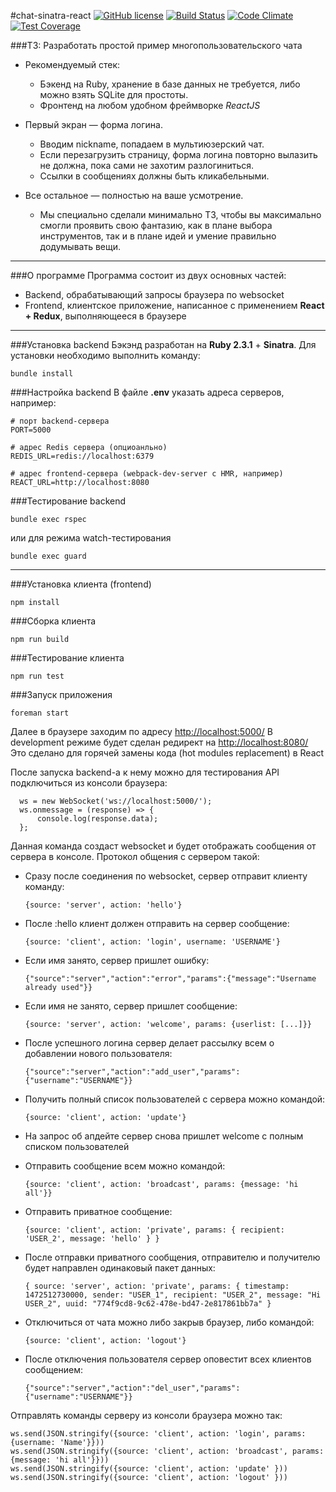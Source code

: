 #chat-sinatra-react
[![GitHub license](https://img.shields.io/badge/license-ISC-blue.svg)](https://raw.githubusercontent.com/anyley/chat-sinatra-react/master/LICENSE) [![Build Status](https://travis-ci.org/anyley/chat-sinatra-react.svg?branch=master)](https://travis-ci.org/anyley/chat-sinatra-react) [![Code Climate](https://codeclimate.com/github/anyley/chat-sinatra-react/badges/gpa.svg)](https://codeclimate.com/github/anyley/chat-sinatra-react) [![Test Coverage](https://codeclimate.com/github/anyley/chat-sinatra-react/badges/coverage.svg)](https://codeclimate.com/github/anyley/chat-sinatra-react/coverage)

###ТЗ: Разработать простой пример многопользовательского чата

* Рекомендуемый стек:
    - Бэкенд на Ruby, хранение в базе данных не требуется,
либо можно взять SQLite для простоты.
    - Фронтенд на любом удобном фреймворке *ReactJS*

* Первый экран — форма логина.
    - Вводим nickname, попадаем в мультиюзерский чат.
    - Если перезагрузить страницу, форма логина повторно вылазить не должна, пока сами не захотим разлогиниться.
    - Ссылки в сообщениях должны быть кликабельными.

* Все остальное — полностью на ваше усмотрение.
    - Мы специально сделали минимально ТЗ,
    чтобы вы максимально смогли проявить свою фантазию,
    как в плане выбора инструментов, так и в плане идей
    и умение правильно додумывать вещи.

---
###О программе
Программа состоит из двух основных частей:
- Backend, обрабатывающий запросы браузера по websocket
- Frontend, клиентское приложение, написанное с применением **React + Redux**,
выполняющееся в браузере

---
###Установка backend
Бэкэнд разработан на **Ruby 2.3.1** + **Sinatra**.
Для установки необходимо выполнить команду:

    bundle install

###Настройка backend
В файле **.env** указать адреса серверов, например:

    # порт backend-сервера
    PORT=5000
    
    # адрес Redis сервера (опциоанльно)
    REDIS_URL=redis://localhost:6379
    
    # адрес frontend-сервера (webpack-dev-server с HMR, например)
    REACT_URL=http://localhost:8080

###Тестирование backend
    
    bundle exec rspec

или для режима watch-тестирования

    bundle exec guard
    
---
###Установка клиента (frontend)
    
    npm install

###Сборка клиента
    
    npm run build
    
###Тестирование клиента
 
    npm run test
    
###Запуск приложения

    foreman start 
    
Далее в браузере заходим по адресу [http://localhost:5000/](http://localhost:5000/)
В development режиме будет сделан редирект на [http://localhost:8080/](http://localhost:8080/)
Это сделано для горячей замены кода (hot modules replacement) в React

После запуска backend-а к нему можно для тестирования API подключиться из консоли браузера:

      ws = new WebSocket('ws://localhost:5000/');
      ws.onmessage = (response) => {
          console.log(response.data);
      };

Данная команда создаст websocket и будет отображать сообщения от сервера в консоле.
Протокол общения с сервером такой:

* Сразу после соединения по websocket, сервер отправит клиенту команду:

      {source: 'server', action: 'hello'}
      
* После :hello клиент должен отправить на сервер сообщение:

      {source: 'client', action: 'login', username: 'USERNAME'}
      
* Если имя занято, сервер пришлет ошибку:

      {"source":"server","action":"error","params":{"message":"Username already used"}}
      
* Если имя не занято, сервер пришлет сообщение:

      {source: 'server', action: 'welcome', params: {userlist: [...]}}
      
* После успешного логина сервер делает рассылку всем о добавлении нового пользователя:

      {"source":"server","action":"add_user","params":{"username":"USERNAME"}}
      
* Получить полный список пользователей с сервера можно командой:

      {source: 'client', action: 'update'}
      
* На запрос об апдейте сервер снова пришлет welcome с полным списком пользователей
* Отправить сообщение всем можно командой:

      {source: 'client', action: 'broadcast', params: {message: 'hi all'}}
      
* Отправить приватное сообщение:

      {source: 'client', action: 'private', params: { recipient: 'USER_2', message: 'hello' } }
      
* После отправки приватного сообщения, отправителю и получителю будет направлен одинаковый пакет данных:

      { source: 'server', action: 'private', params: { timestamp: 1472512730000, sender: "USER_1", recipient: "USER_2", message: "Hi USER_2", uuid: "774f9cd8-9c62-478e-bd47-2e817861bb7a" }
      
* Отключиться от чата можно либо закрыв браузер, либо командой:

      {source: 'client', action: 'logout'}
      
* После отключения пользователя сервер оповестит всех клиентов сообщением:

      {"source":"server","action":"del_user","params":{"username":"USERNAME"}}

Отправлять команды серверу из консоли браузера можно так:

    ws.send(JSON.stringify({source: 'client', action: 'login', params: {username: 'Name'}}))
    ws.send(JSON.stringify({source: 'client', action: 'broadcast', params: {message: 'hi all'}}))
    ws.send(JSON.stringify({source: 'client', action: 'update' }))
    ws.send(JSON.stringify({source: 'client', action: 'logout' }))

